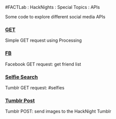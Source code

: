 #FACTLab : HackNights : Special Topics : APIs

Some code to explore different social media APIs

### [GET](https://github.com/hacklabes/HackNights_APIs/tree/master/HackNights_00_GET)
Simple GET request using Processing

### [FB](https://github.com/hacklabes/HackNights_APIs/tree/master/HackNights_01_FB)
Facebook GET request: get friend list

### [Selfie Search](https://github.com/hacklabes/HackNights_APIs/tree/master/HackNights_02_Selfie_Search)
Tumblr GET request: #selfies

### [Tumblr Post](https://github.com/hacklabes/HackNights_APIs/tree/master/HackNights_03_Tumblr_Post)
Tumblr POST: send images to the HackNight Tumblr
